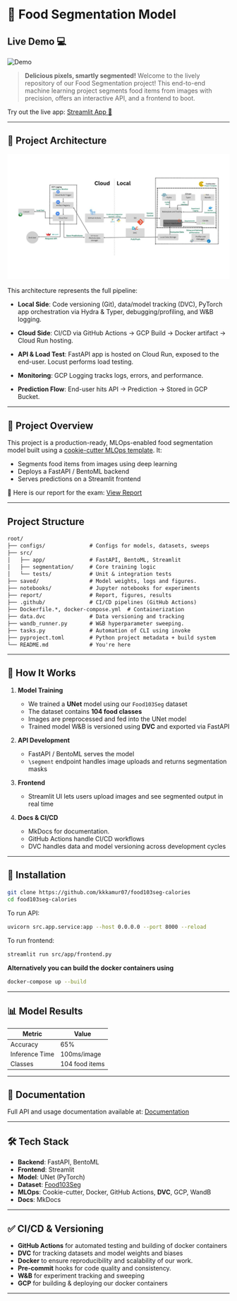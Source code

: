 # 🍔 Food Segmentation Model

## Live Demo 💻
![Demo](reports/figures/demo.gif)


> **Delicious pixels, smartly segmented!** Welcome to the lively repository of our Food Segmentation project! This end-to-end machine learning project segments food items from images with precision, offers an interactive API, and a frontend to boot.

Try out the live app: [Streamlit App 🔗](https://segmentation-frontend-289925381630.us-central1.run.app/)

---
## 🛂 Project Architecture

![Model Architecture](reports/figures/Architecture.jpeg)

This architecture represents the full pipeline:

* **Local Side**: Code versioning (Git), data/model tracking (DVC), PyTorch app orchestration via Hydra & Typer, debugging/profiling, and W\&B logging.

* **Cloud Side**: CI/CD via GitHub Actions → GCP Build → Docker artifact → Cloud Run hosting.

* **API & Load Test**: FastAPI app is hosted on Cloud Run, exposed to the end-user. Locust performs load testing.

* **Monitoring**: GCP Logging tracks logs, errors, and performance.

* **Prediction Flow**: End-user hits API → Prediction → Stored in GCP Bucket.

---

## 🚀 Project Overview

This project is a production-ready, MLOps-enabled food segmentation model built using a [cookie-cutter MLOps template](https://github.com/kkkamur07/cookie-cutter). It:

* Segments food items from images using deep learning
* Deploys a FastAPI / BentoML backend
* Serves predictions on a Streamlit frontend

 📄 Here is our report for the exam: [View Report](https://github.com/kkkamur07/food103seg-calories/blob/main/reports/README.md)

---

##  Project Structure

```
root/
├── configs/              # Configs for models, datasets, sweeps
├── src/
│   ├── app/              # FastAPI, BentoML, Streamlit
│   ├── segmentation/     # Core training logic
│   └── tests/            # Unit & integration tests
├── saved/                # Model weights, logs and figures.
├── notebooks/            # Jupyter notebooks for experiments
├── report/               # Report, figures, results
├── .github/              # CI/CD pipelines (GitHub Actions)
├── Dockerfile.*, docker-compose.yml  # Containerization
├── data.dvc              # Data versioning and tracking
├── wandb_runner.py       # W&B hyperparameter sweeping.
├── tasks.py              # Automation of CLI using invoke
├── pyproject.toml        # Python project metadata + build system
└── README.md             # You're here
```


---

## 🧵 How It Works

1. **Model Training**

   * We trained a **UNet** model using our `Food103Seg` dataset
   * The dataset contains **104 food classes**
   * Images are preprocessed and fed into the UNet model
   * Trained model W&B is versioned using **DVC** and exported via FastAPI

2. **API Development**

   * FastAPI / BentoML serves the model
   * `\segment` endpoint handles image uploads and returns segmentation masks

3. **Frontend**

   * Streamlit UI lets users upload images and see segmented output in real time

4. **Docs & CI/CD**

   * MkDocs for documentation.
   * GitHub Actions handle CI/CD workflows
   * DVC handles data and model versioning across development cycles

---

## 🚧 Installation

```bash
git clone https://github.com/kkkamur07/food103seg-calories
cd food103seg-calories
```

To run API:
```bash
uvicorn src.app.service:app --host 0.0.0.0 --port 8000 --reload
```

To run frontend:
```bash
streamlit run src/app/frontend.py
```

**Alternatively you can build the docker containers using**

```bash
docker-compose up --build
```
---

## 📊 Model Results

| Metric         | Value          |
| -------------- | -------------- |
| Accuracy       | 65%            |
| Inference Time | 100ms/image    |
| Classes        | 104 food items |


---

## 📑 Documentation

Full API and usage documentation available at: [Documentation](https://kkkamur07.github.io/food103seg-calories/)

---

## 🛠️ Tech Stack

* **Backend**: FastAPI, BentoML
* **Frontend**: Streamlit
* **Model**: UNet (PyTorch)
* **Dataset**: [Food103Seg](https://datasetninja.com/food-seg-103)
* **MLOps**: Cookie-cutter, Docker, GitHub Actions, **DVC**, GCP, WandB
* **Docs**: MkDocs

---

## ✅ CI/CD & Versioning

* **GitHub Actions** for automated testing and building of docker containers
* **DVC** for tracking datasets and model weights and biases
* **Docker** to ensure reproducibility and scalability of our work.
* **Pre-commit** hooks for code quality and consistency.
* **W\&B** for experiment tracking and sweeping
* **GCP** for building & deploying our docker containers

---

